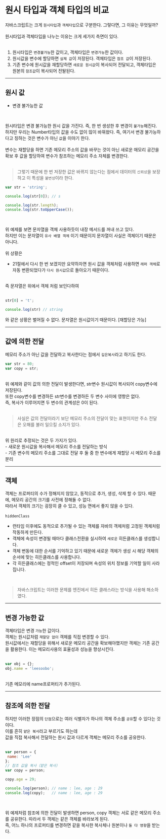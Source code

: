 
# 원시 타입과 객체 타입의 비교

자바스크립트는 크게 `원시타입`과 `객체타입`으로 구분한다. 그렇다면, 그 이유는 무엇일까?<br />
<br />
원시타입과 객체타입을 나누는 이유는 크게 세가지 측면이 있다.<br />
<br />
1. 원시타입은 `변경불가능`한 값이고, 객체타입은 `변경가능`한 값이다.<br />
2. 원시값을 변수에 할당하면 `실제 값`이 저장된다. 객체타입은 `참조 값`이 저장된다.<br />
3. 기존 변수에 원시값을 재할당하면 `새로운 원시값`이 복사되어 전달되고, 객체타입은 원본의 `참조값`이 복사되어 전돨된다.<br />

<hr />

## 원시 값
- 변경 불가능한 값<br />
<br />

원시타입은 변경 불가능한 원시 값을 가진다. 즉, 한 번 생성한 후 변경이 `불가능`해진다.<br />
하지만 우리는 Number타입의 값을 수도 없이 많이 바꿔왔다. 즉, 여기서 변경 불가능하다고 칭하는 것은 변수가 아닌 `값`을 이야기 한다.<br />
<br />
변수는 재할당을 하면 기존 메모리 주소의 값을 바꾸는 것이 아닌 새로운 매모리 공간을 확보 후 값을 할당하여 변수가 참조하는 메모리 주소 자체를 변경한다.<br />
<br />

> 그렇기 때문에 한 번 저장한 값은 바뀌지 않는다는 점에서 데이터의 `신뢰성`을 보장하고 이 특성을 `불변성`이라 한다.

```JavaScript
var str = 'string';

console.log(str[0]); // s

console.log(str.length);
console.log(str.toUpperCase());
```

<br />

위 예제를 보면 문자열을 객체 사용하듯이 내장 메서드를 꺼내 쓰고 있다.<br />
하지만 이는 문자열이 `유사 배열 객체` 이기 때문이지 문자열이 사실은 객체이기 때문은 아니다.<br />
<br />
위 상황은 <br />

- 21절에서 다시 한 번 보겠지만 요약하자면 원시 값을 객체처럼 사용하면 `래퍼 객체`로 자동 변환되었다가 `다시 원시값`으로 돌아오기 때문이다.<br />
<br />
즉 문자열은 위에서 객체 처럼 보인다하여 <br />
<br />

```JavaScript
str[0] = 't';

console.log(str) // string
```
와 같은 상황은 벌어질 수 없다. 문자열은 원시값이기 때문이다. [재할당은 가능]

<hr />

## 값에 의한 전달

메모리 주소가 아닌 값을 전달하고 복사한다는 점에서 `깊은복사`라고 하기도 한다.

```JavaScript
var str = 80;
var copy = str;
```

<br />
위 예제와 같이 값의 의한 전달이 발생한다면, str변수 원시값이 복사되어 copy변수에 저장된다.<br />
또한 copy변수를 변경하든 str변수를 변경하든 두 변수 사이에 영향은 없다.<br />
즉, 복사가 이루어지면 두 변수의 관계성은 0이 된다.<br />
<br />

> 사실은 값의 전달이라기 보단 메모리 주소의 전달이 맞는 표현이지만 주소 전달은 오해를 불러 일으킬 소지가 있다.

<br />
위 원리로 추정되는 것은 두 가지가 있다.<br />
- 새로운 원시값을 복사해서 메모리 주소를 전달하는 방식<br />
- 기존 변수의 메모리 주소를 그대로 전달 후 둘 중 한 변수에게 재할당 시 메모리 주소를 분리<br />

<hr />

## 객체

객체는 프로퍼티의 수가 정해지지 않았고, 동적으로 추가, 생성, 삭제 할 수 있다. 때문에, 메모리 공간의 크기를 사전에 정해둘 수 없다.<br />
따라서 객체의 크기는 굉장히 클 수 있고, 성능 면에서 좋지 않을 수 있다.<br />
<br />
`hiddenClass`
- 런타임 이후에도 동적으로 추가될 수 있는 객체를 자바의 객체처럼 고정된 객체처럼 작동하게 만든다.<br />
- 객체에 속성이 변경될 때마다 클래스전환을 실시하여 `새로운` 히든클래스를 생성합니다.<br />
- 객체 변동에 대한 순서를 기억하고 있기 때문에 새로운 객체가 생성 시 해당 객체의 순서에 맞는 히든클래스를 사용합니다.<br />
- 각 히든클래스에는 정적인 offset이 저장되며 속성의 위치 정보를 기억할 일이 사라집니다.<br />
<br />

> 자바스크립트는 이러한 문제를 엔진에서 히든 클래스라는 방식을 사용해 해소하였다.

<hr />

## 변경 가능한 값

객체타입은 변경 `가능`한 값이다. <br />
객체는 원시값처럼 `재할당 없이` 객체를 직접 변경할 수 있다.<br />
원시값에서는 재할당을 위해서 새로운 메모리 공간을 확보해야했지만 객체는 기존 공간을 활용한다. 이는 메모리사용의 효율성과 성능을 향상시킨다.<br />
<br />

```JavaScript
var obj = {};
obj.name = 'leesoobo';
```

<br />
기존 메모리에 name프로퍼티가 추가된다.<br />

<hr />

## 참조에 의한 전달

하지만 이러한 장점의 `단점`으로는 여러 식별자가 하나의 객체 주소를 `공유`할 수 있다는 것이다.<br />
이를 흔히 `얕은 복사`라고 부르기도 하는데<br />
값을 직접 복사해서 전달하는 원시 값과 다르게 객체는 메모리 주소를 공유한다.<br />
<br />

```JavaScript
var person = {
 name: 'Lee'
};
// 참조 값을 복사（얕은 복사）
var copy = person;

copy.age = 29;

console.log(person); // name : lee, age : 29
console.log(copy);   // name : lee, age : 29
```

<br />

위 예제처럼 참조에 의한 전달이 발생하면 person, copy 객체는 서로 같은 메모리 주소를 공유한다. 따라서 두 객체는 같은 객체를 바라보게 된다.<br />
즉, 어느 하나의 프로퍼티를 변경하면 같을 복사한 복사체나 원본이나 `둘 다 영향`을 받는다.<br />




